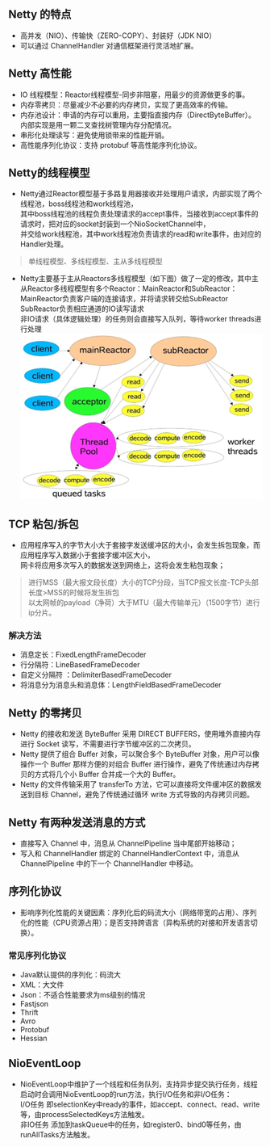 ## Netty 的特点
* 高并发（NIO）、传输快（ZERO-COPY）、封装好（JDK NIO）
* 可以通过 ChannelHandler 对通信框架进行灵活地扩展。

## Netty 高性能
* IO 线程模型：Reactor线程模型-同步非阻塞，用最少的资源做更多的事。
* 内存零拷贝：尽量减少不必要的内存拷贝，实现了更高效率的传输。
* 内存池设计：申请的内存可以重用，主要指直接内存（DirectByteBuffer）。内部实现是用一颗二叉查找树管理内存分配情况。
* 串形化处理读写：避免使用锁带来的性能开销。
* 高性能序列化协议：支持 protobuf 等高性能序列化协议。

## Netty的线程模型
* Netty通过Reactor模型基于多路复用器接收并处理用户请求，内部实现了两个线程池，boss线程池和work线程池，  
其中boss线程池的线程负责处理请求的accept事件，当接收到accept事件的请求时，把对应的socket封装到一个NioSocketChannel中，  
并交给work线程池，其中work线程池负责请求的read和write事件，由对应的Handler处理。
> 单线程模型、多线程模型、主从多线程模型

* Netty主要基于主从Reactors多线程模型（如下图）做了一定的修改，其中主从Reactor多线程模型有多个Reactor：MainReactor和SubReactor：  
MainReactor负责客户端的连接请求，并将请求转交给SubReactor  
SubReactor负责相应通道的IO读写请求  
非IO请求（具体逻辑处理）的任务则会直接写入队列，等待worker threads进行处理  
![线程模型](../image/threadmodel.png)


## TCP 粘包/拆包
* 应用程序写入的字节大小大于套接字发送缓冲区的大小，会发生拆包现象，而应用程序写入数据小于套接字缓冲区大小，  
网卡将应用多次写入的数据发送到网络上，这将会发生粘包现象；
> 进行MSS（最大报文段长度）大小的TCP分段，当TCP报文长度-TCP头部长度>MSS的时候将发生拆包  
以太网帧的payload（净荷）大于MTU（最大传输单元）（1500字节）进行ip分片。

### 解决方法
* 消息定长：FixedLengthFrameDecoder
* 行分隔符：LineBasedFrameDecoder
* 自定义分隔符 ：DelimiterBasedFrameDecoder
* 将消息分为消息头和消息体：LengthFieldBasedFrameDecoder

##  Netty 的零拷贝
* Netty 的接收和发送 ByteBuffer 采用 DIRECT BUFFERS，使用堆外直接内存进行 Socket 读写，不需要进行字节缓冲区的二次拷贝。
* Netty 提供了组合 Buffer 对象，可以聚合多个 ByteBuffer 对象，用户可以像操作一个 Buffer 那样方便的对组合 Buffer 进行操作，避免了传统通过内存拷贝的方式将几个小 Buffer 合并成一个大的 Buffer。
* Netty 的文件传输采用了 transferTo 方法，它可以直接将文件缓冲区的数据发送到目标 Channel，避免了传统通过循环 write 方式导致的内存拷贝问题。

## Netty 有两种发送消息的方式
* 直接写入 Channel 中，消息从 ChannelPipeline 当中尾部开始移动；
* 写入和 ChannelHandler 绑定的 ChannelHandlerContext 中，消息从 ChannelPipeline 中的下一个 ChannelHandler 中移动。  

## 序列化协议
* 影响序列化性能的关键因素：序列化后的码流大小（网络带宽的占用）、序列化的性能（CPU资源占用）；是否支持跨语言（异构系统的对接和开发语言切换）。
### 常见序列化协议
* Java默认提供的序列化：码流大
* XML：大文件
* Json：不适合性能要求为ms级别的情况
* Fastjson
* Thrift
* Avro
* Protobuf
* Hessian 

## NioEventLoop
* NioEventLoop中维护了一个线程和任务队列，支持异步提交执行任务，线程启动时会调用NioEventLoop的run方法，执行I/O任务和非I/O任务：  
I/O任务 即selectionKey中ready的事件，如accept、connect、read、write等，由processSelectedKeys方法触发。  
非IO任务 添加到taskQueue中的任务，如register0、bind0等任务，由runAllTasks方法触发。
 

  
